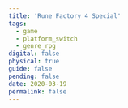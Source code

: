 ```yaml
---
title: 'Rune Factory 4 Special'
tags:
  - game
  - platform_switch
  - genre_rpg
digital: false
physical: true
guide: false
pending: false
date: 2020-03-19
permalink: false
---
```

